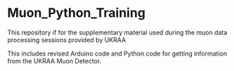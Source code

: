 # Muon_Python_Training

This repository if for the supplementary material used during the muon data processing sessions provided by UKRAA

This includes revised Arduino code and Python code for getting information from the UKRAA Muon Detector.
